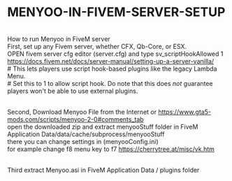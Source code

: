 # MENYOO-IN-FIVEM-SERVER-SETUP
<br> How to run Menyoo in FiveM server
<br> First, set up any Fivem server, whether CFX, Qb-Core, or ESX.
<br> OPEN fivem server cfg editor (server.cfg) and type sv_scriptHookAllowed 1  
https://docs.fivem.net/docs/server-manual/setting-up-a-server-vanilla/
<br> # This lets players use script hook-based plugins like the legacy Lambda Menu.
<br> # Set this to 1 to allow script hook. Do note that this does _not_ guarantee players won't be able to use external plugins.



<br> Second, Download Menyoo File from the Internet or https://www.gta5-mods.com/scripts/menyoo-2-0#comments_tab
<br> open the downloaded zip and extract menyooStuff folder in FiveM Application Data/data/cache/subprocess/menyooStuff 
<br> there you can change settings in (menyooConfig.ini)
<br> for example change f8 menu key to f7 https://cherrytree.at/misc/vk.htm


<br> Third extract Menyoo.asi in FiveM Application Data / plugins folder

